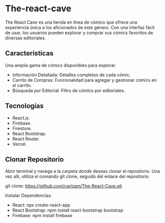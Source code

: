 
#   The-react-cave

The React Cave es una tienda en línea de cómics que ofrece una experiencia única a los aficionados de este género. Con una interfaz fácil de usar, los usuarios pueden explorar y comprar sus cómics favoritos de diversas editoriales.

## Características 
Una amplia gama de cómics disponibles para explorar. 
* Información Detallada: Detalles completos de cada cómic. 
* Carrito de Compras: Funcionalidad para agregar y gestionar cómics en el carrito. 
* Búsqueda por Editorial: Filtro de cómics por editoriales.

## Tecnologías 
* React.js. 
* Firebase.
* Firestore. 
* React Bootstrap. 
* React Router.
* Vercel.

## Clonar Repositorio

Abrir terminal y navega a la carpeta donde deseas clonar el repositorio. Una vez allí, utiliza el comando git clone, seguido del enlace del repositorio:

git clone: https://github.com/carizam/The-React-Cave.git

Instalar Dependencias:

 - React: npx create-react-app 
 - React Bootstrap: npm install react-bootstrap bootstrap
 - Firebase: npm install firebase






